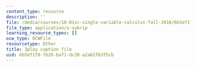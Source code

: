 ```yaml
---
content_type: resource
description: ''
file: /media/courses/18-01sc-single-variable-calculus-fall-2010/6b5ef1f0fb26ba71dc20a2a62f63f5cb_Eaei-Y5AO_E.srt
file_type: application/x-subrip
learning_resource_types: []
ocw_type: OCWFile
resourcetype: Other
title: 3play caption file
uid: 6b5ef1f0-fb26-ba71-dc20-a2a62f63f5cb
---
```

